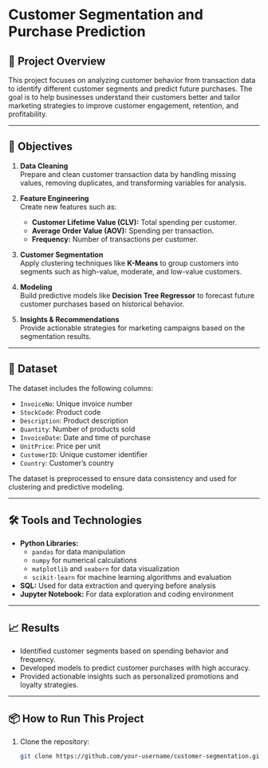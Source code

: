 # Customer Segmentation and Purchase Prediction

## 📖 Project Overview
This project focuses on analyzing customer behavior from transaction data to identify different customer segments and predict future purchases. The goal is to help businesses understand their customers better and tailor marketing strategies to improve customer engagement, retention, and profitability.

---

## 🎯 Objectives
1. **Data Cleaning**  
   Prepare and clean customer transaction data by handling missing values, removing duplicates, and transforming variables for analysis.

2. **Feature Engineering**  
   Create new features such as:
   - **Customer Lifetime Value (CLV):** Total spending per customer.
   - **Average Order Value (AOV):** Spending per transaction.
   - **Frequency:** Number of transactions per customer.

3. **Customer Segmentation**  
   Apply clustering techniques like **K-Means** to group customers into segments such as high-value, moderate, and low-value customers.

4. **Modeling**  
   Build predictive models like **Decision Tree Regressor** to forecast future customer purchases based on historical behavior.

5. **Insights & Recommendations**  
   Provide actionable strategies for marketing campaigns based on the segmentation results.

---

## 📂 Dataset
The dataset includes the following columns:
- `InvoiceNo`: Unique invoice number
- `StockCode`: Product code
- `Description`: Product description
- `Quantity`: Number of products sold
- `InvoiceDate`: Date and time of purchase
- `UnitPrice`: Price per unit
- `CustomerID`: Unique customer identifier
- `Country`: Customer’s country

The dataset is preprocessed to ensure data consistency and used for clustering and predictive modeling.

---

## 🛠 Tools and Technologies
- **Python Libraries:**
  - `pandas` for data manipulation
  - `numpy` for numerical calculations
  - `matplotlib` and `seaborn` for data visualization
  - `scikit-learn` for machine learning algorithms and evaluation
- **SQL:** Used for data extraction and querying before analysis
- **Jupyter Notebook:** For data exploration and coding environment

---

## 📈 Results
- Identified customer segments based on spending behavior and frequency.
- Developed models to predict customer purchases with high accuracy.
- Provided actionable insights such as personalized promotions and loyalty strategies.

---

## 📦 How to Run This Project
1. Clone the repository:
   ```bash
   git clone https://github.com/your-username/customer-segmentation.git
